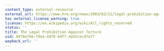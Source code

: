 ```yaml
---
content_type: external-resource
external_url: https://www.hrw.org/news/2003/03/11/legal-prohibition-against-torture
has_external_license_warning: true
license: https://en.wikipedia.org/wiki/All_rights_reserved
status: ''
title: The Legal Prohibition Against Torture
uid: 047be76b-f9ea-4df6-b4f7-da55cec4fa77
wayback_url: ''
---
```

